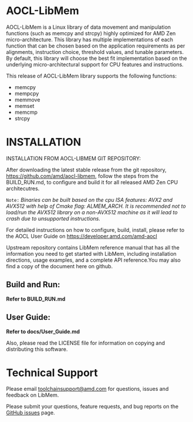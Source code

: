 # AOCL-LibMem
AOCL-LibMem is a Linux library of data movement and manipulation functions (such as memcpy
and strcpy) highly optimized for AMD Zen micro-architecture. This library has multiple
implementations of each function that can be chosen based on the application requirements as per
alignments, instruction choice, threshold values, and tunable parameters. By default, this library will
choose the best fit implementation based on the underlying micro-architectural support for CPU
features and instructions.

This release of AOCL-LibMem library supports the following functions:
+ memcpy
+ mempcpy
+ memmove
+ memset
+ memcmp
+ strcpy

# INSTALLATION
INSTALLATION FROM AOCL-LIBMEM GIT REPOSITORY:

After downloading the latest stable release from the git repository, https://github.com/amd/aocl-libmem, follow the steps from the BUILD_RUN.md, to configure and build it for  all released AMD Zen CPU architecutres.

`Note:` _Binaries can be built based on the cpu ISA features: AVX2 and AVX512 with help of Cmake flag: ALMEM_ARCH. It is recommended not to load/run the AVX512 library on a non-AVX512 machine as it will lead to crash due to unsupported instructions._

For detailed instructions on how to configure, build, install, please refer to the AOCL User Guide on https://developer.amd.com/amd-aocl

Upstream repository contains LibMem reference manual that has all the information you need to get started with LibMem, including installation directions, usage examples, and a complete API reference.You may also find a copy of the document here on github.

## Build and Run:
**Refer to BUILD_RUN.md**

## User Guide:
**Refer to docs/User_Guide.md**

Also, please read the LICENSE file for information on copying and distributing this software.

# Technical Support
Please email toolchainsupport@amd.com for questions, issues and feedback on LibMem.

Please submit your questions, feature requests, and bug reports on the [GitHub issues](https://github.com/amd/aocl-libmem/issues) page.
